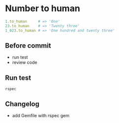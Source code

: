 # Number to human

```ruby
1.to_human     # => 'One'
23.to_human    # => 'Twenty three'
1_023.to_human # => 'One hundred and twenty three'
```

## Before commit
* run test
* review code

## Run test
```rspec```

## Changelog
- add Gemfile with rspec gem
